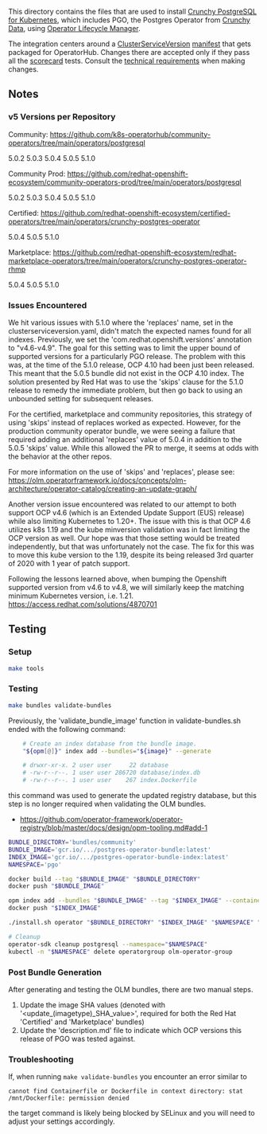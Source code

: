 This directory contains the files that are used to install [Crunchy PostgreSQL for Kubernetes][hub-listing],
which includes PGO, the Postgres Operator from [Crunchy Data][], using [Operator Lifecycle Manager][OLM].

The integration centers around a [ClusterServiceVersion][olm-csv] [manifest](./bundle.csv.yaml)
that gets packaged for OperatorHub. Changes there are accepted only if they pass all the [scorecard][]
tests. Consult the [technical requirements][hub-contrib] when making changes.

<!-- Requirements might have changed with https://github.com/operator-framework/community-operators/issues/4159 -->

[Crunchy Data]: https://www.crunchydata.com
[hub-contrib]: https://operator-framework.github.io/community-operators/packaging-operator/
[hub-listing]: https://operatorhub.io/operator/postgresql
[OLM]: https://github.com/operator-framework/operator-lifecycle-manager
[olm-csv]: https://github.com/operator-framework/operator-lifecycle-manager/blob/master/doc/design/building-your-csv.md
[scorecard]: https://sdk.operatorframework.io/docs/testing-operators/scorecard/

[Red Hat Container Certification]: https://redhat-connect.gitbook.io/partner-guide-for-red-hat-openshift-and-container/
[Red Hat Operator Certification]: https://redhat-connect.gitbook.io/certified-operator-guide/

<!-- registry.connect.redhat.com/crunchydata/postgres-operator-bundle -->

## Notes

### v5 Versions per Repository

Community: https://github.com/k8s-operatorhub/community-operators/tree/main/operators/postgresql

5.0.2
5.0.3
5.0.4
5.0.5
5.1.0

Community Prod: https://github.com/redhat-openshift-ecosystem/community-operators-prod/tree/main/operators/postgresql

5.0.2
5.0.3
5.0.4
5.0.5
5.1.0

Certified: https://github.com/redhat-openshift-ecosystem/certified-operators/tree/main/operators/crunchy-postgres-operator

5.0.4
5.0.5
5.1.0

Marketplace: https://github.com/redhat-openshift-ecosystem/redhat-marketplace-operators/tree/main/operators/crunchy-postgres-operator-rhmp

5.0.4
5.0.5
5.1.0

### Issues Encountered

We hit various issues with 5.1.0 where the 'replaces' name, set in the clusterserviceversion.yaml, didn't match the
expected names found for all indexes. Previously, we set the 'com.redhat.openshift.versions' annotation to "v4.6-v4.9".
The goal for this setting was to limit the upper bound of supported versions for a particularly PGO release.
The problem with this was, at the time of the 5.1.0 release, OCP 4.10 had been just been released. This meant that the
5.0.5 bundle did not exist in the OCP 4.10 index. The solution presented by Red Hat was to use the 'skips' clause for
the 5.1.0 release to remedy the immediate problem, but then go back to using an unbounded setting for subsequent
releases.

For the certified, marketplace and community repositories, this strategy of using 'skips' instead of replaces worked as
expected. However, for the production community operator bundle, we were seeing a failure that required adding an
additional 'replaces' value of 5.0.4 in addition to the 5.0.5 'skips' value. While this allowed the PR to merge, it
seems at odds with the behavior at the other repos.

For more information on the use of 'skips' and 'replaces', please see:
https://olm.operatorframework.io/docs/concepts/olm-architecture/operator-catalog/creating-an-update-graph/


Another version issue encountered was related to our attempt to both support OCP v4.6 (which is an Extended Update
Support (EUS) release) while also limiting Kubernetes to 1.20+. The issue with this is that OCP 4.6 utilizes k8s 1.19
and the kube minversion validation was in fact limiting the OCP version as well. Our hope was that those setting would
be treated independently, but that was unfortunately not the case. The fix for this was to move this kube version to the
1.19, despite its being released 3rd quarter of 2020 with 1 year of patch support.

Following the lessons learned above, when bumping the Openshift supported version from v4.6 to v4.8, we will similarly
keep the matching minimum Kubernetes version, i.e. 1.21.
https://access.redhat.com/solutions/4870701

## Testing

### Setup

```sh
make tools
```

### Testing

```sh
make bundles validate-bundles
```

Previously, the 'validate_bundle_image' function in validate-bundles.sh ended
with the following command:

```sh
	# Create an index database from the bundle image.
	"${opm[@]}" index add --bundles="${image}" --generate

	# drwxr-xr-x. 2 user user     22 database
	# -rw-r--r--. 1 user user 286720 database/index.db
	# -rw-r--r--. 1 user user    267 index.Dockerfile
```

this command was used to generate the updated registry database, but this step
is no longer required when validating the OLM bundles.

- https://github.com/operator-framework/operator-registry/blob/master/docs/design/opm-tooling.md#add-1

```sh
BUNDLE_DIRECTORY='bundles/community'
BUNDLE_IMAGE='gcr.io/.../postgres-operator-bundle:latest'
INDEX_IMAGE='gcr.io/.../postgres-operator-bundle-index:latest'
NAMESPACE='pgo'

docker build --tag "$BUNDLE_IMAGE" "$BUNDLE_DIRECTORY"
docker push "$BUNDLE_IMAGE"

opm index add --bundles "$BUNDLE_IMAGE" --tag "$INDEX_IMAGE" --container-tool=docker
docker push "$INDEX_IMAGE"

./install.sh operator "$BUNDLE_DIRECTORY" "$INDEX_IMAGE" "$NAMESPACE" "$NAMESPACE"

# Cleanup
operator-sdk cleanup postgresql --namespace="$NAMESPACE"
kubectl -n "$NAMESPACE" delete operatorgroup olm-operator-group
```

### Post Bundle Generation

After generating and testing the OLM bundles, there are two manual steps.

1. Update the image SHA values (denoted with '<update_(imagetype)_SHA_value>', required for both the Red Hat 'Certified' and
'Marketplace' bundles)
2. Update the 'description.md' file to indicate which OCP versions this release of PGO was tested against.

### Troubleshooting

If, when running `make validate-bundles` you encounter an error similar to

`cannot find Containerfile or Dockerfile in context directory: stat /mnt/Dockerfile: permission denied`

the target command is likely being blocked by SELinux and you will need to adjust
your settings accordingly.
